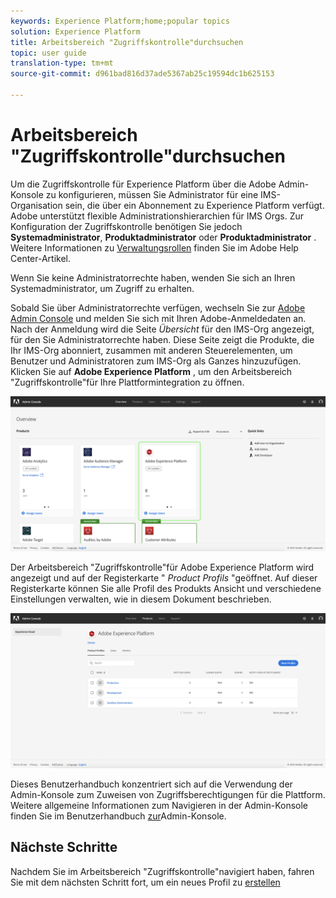 ```yaml
---
keywords: Experience Platform;home;popular topics
solution: Experience Platform
title: Arbeitsbereich "Zugriffskontrolle"durchsuchen
topic: user guide
translation-type: tm+mt
source-git-commit: d961bad816d37ade5367ab25c19594dc1b625153

---
```



# Arbeitsbereich &quot;Zugriffskontrolle&quot;durchsuchen

Um die Zugriffskontrolle für Experience Platform über die Adobe Admin-Konsole zu konfigurieren, müssen Sie Administrator für eine IMS-Organisation sein, die über ein Abonnement zu Experience Platform verfügt. Adobe unterstützt flexible Administrationshierarchien für IMS Orgs. Zur Konfiguration der Zugriffskontrolle benötigen Sie jedoch **Systemadministrator**, **Produktadministrator** oder **Produktadministrator** . Weitere Informationen zu [Verwaltungsrollen](https://helpx.adobe.com/enterprise/using/admin-roles.html) finden Sie im Adobe Help Center-Artikel.

Wenn Sie keine Administratorrechte haben, wenden Sie sich an Ihren Systemadministrator, um Zugriff zu erhalten.

Sobald Sie über Administratorrechte verfügen, wechseln Sie zur [Adobe Admin Console](https://adminconsole.adobe.com) und melden Sie sich mit Ihren Adobe-Anmeldedaten an. Nach der Anmeldung wird die Seite *Übersicht* für den IMS-Org angezeigt, für den Sie Administratorrechte haben. Diese Seite zeigt die Produkte, die Ihr IMS-Org abonniert, zusammen mit anderen Steuerelementen, um Benutzer und Administratoren zum IMS-Org als Ganzes hinzuzufügen. Klicken Sie auf **Adobe Experience Platform** , um den Arbeitsbereich &quot;Zugriffskontrolle&quot;für Ihre Plattformintegration zu öffnen.

![overview-page](../images/overview-page.png)

Der Arbeitsbereich &quot;Zugriffskontrolle&quot;für Adobe Experience Platform wird angezeigt und auf der Registerkarte &quot; *Product Profils* &quot;geöffnet. Auf dieser Registerkarte können Sie alle Profil des Produkts Ansicht und verschiedene Einstellungen verwalten, wie in diesem Dokument beschrieben.

![platform-access-control](../images/platform-access-control.png)

Dieses Benutzerhandbuch konzentriert sich auf die Verwendung der Admin-Konsole zum Zuweisen von Zugriffsberechtigungen für die Plattform. Weitere allgemeine Informationen zum Navigieren in der Admin-Konsole finden Sie im Benutzerhandbuch [zur](https://helpx.adobe.com/enterprise/using/admin-console.html)Admin-Konsole.

## Nächste Schritte

Nachdem Sie im Arbeitsbereich &quot;Zugriffskontrolle&quot;navigiert haben, fahren Sie mit dem nächsten Schritt fort, um ein neues Profil zu [erstellen](create-profile.md)